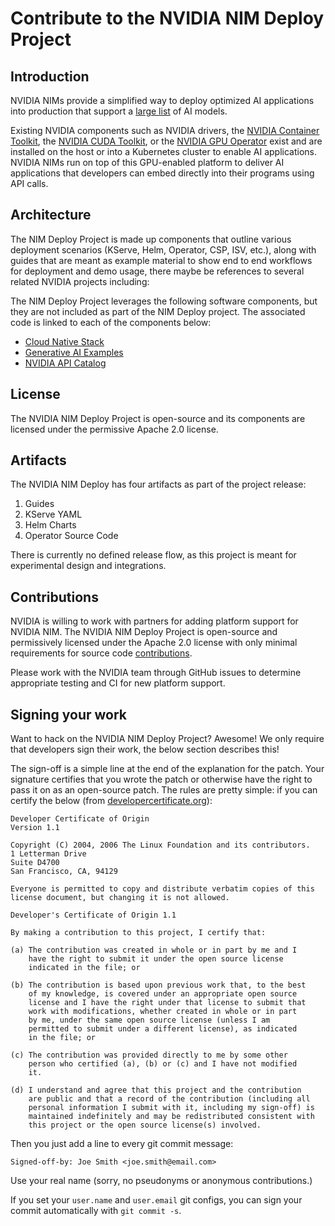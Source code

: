 # Contribute to the NVIDIA NIM Deploy Project

## Introduction
NVIDIA NIMs provide a simplified way to deploy optimized AI applications into production that support a [large list](https://ai.nvidia.com) of AI models.

Existing NVIDIA components such as NVIDIA drivers, the [NVIDIA Container Toolkit](https://github.com/NVIDIA/nvidia-container-toolkit), the [NVIDIA CUDA Toolkit](https://developer.nvidia.com/cuda-toolkit), or the [NVIDIA GPU Operator](https://github.com/NVIDIA/gpu-operator) exist and are installed on the host or into a Kubernetes cluster to enable AI applications. NVIDIA NIMs run on top of this GPU-enabled platform to deliver AI applications that developers can embed directly into their programs using API calls.


## Architecture
The NIM Deploy Project is made up components that outline various deployment scenarios (KServe, Helm, Operator, CSP, ISV, etc.), along with guides that are meant as example material to show end to end workflows for deployment and demo usage, there maybe be references to several related NVIDIA projects including:

The NIM Deploy Project leverages the following software components, but they are not included as part of the NIM Deploy project. The associated code is linked to each of the components below:

* [Cloud Native Stack](https://github.com/NVIDIA/cloud-native-stack)
* [Generative AI Examples](https://github.com/NVIDIA/GenerativeAIExamples)
* [NVIDIA API Catalog](https://build.nvidia.com/)


## License
The NVIDIA NIM Deploy Project is open-source and its components are licensed under the permissive Apache 2.0 license.

## Artifacts
The NVIDIA NIM Deploy has four artifacts as part of the project release:
1. Guides
2. KServe YAML
3. Helm Charts
4. Operator Source Code

There is currently no defined release flow, as this project is meant for experimental design and integrations.

## Contributions
NVIDIA is willing to work with partners for adding platform support for NVIDIA NIM. The NVIDIA NIM Deploy Project is open-source and permissively licensed under the Apache 2.0 license with only minimal requirements for source code [contributions](#signing).

Please work with the NVIDIA team through GitHub issues to determine appropriate testing and CI for new platform support.

## <a name="signing"></a>Signing your work

Want to hack on the NVIDIA NIM Deploy Project? Awesome!
We only require that developers sign their work, the below section describes this!

The sign-off is a simple line at the end of the explanation for the patch. Your
signature certifies that you wrote the patch or otherwise have the right to pass
it on as an open-source patch. The rules are pretty simple: if you can certify
the below (from [developercertificate.org](http://developercertificate.org/)):

```
Developer Certificate of Origin
Version 1.1

Copyright (C) 2004, 2006 The Linux Foundation and its contributors.
1 Letterman Drive
Suite D4700
San Francisco, CA, 94129

Everyone is permitted to copy and distribute verbatim copies of this
license document, but changing it is not allowed.

Developer's Certificate of Origin 1.1

By making a contribution to this project, I certify that:

(a) The contribution was created in whole or in part by me and I
    have the right to submit it under the open source license
    indicated in the file; or

(b) The contribution is based upon previous work that, to the best
    of my knowledge, is covered under an appropriate open source
    license and I have the right under that license to submit that
    work with modifications, whether created in whole or in part
    by me, under the same open source license (unless I am
    permitted to submit under a different license), as indicated
    in the file; or

(c) The contribution was provided directly to me by some other
    person who certified (a), (b) or (c) and I have not modified
    it.

(d) I understand and agree that this project and the contribution
    are public and that a record of the contribution (including all
    personal information I submit with it, including my sign-off) is
    maintained indefinitely and may be redistributed consistent with
    this project or the open source license(s) involved.
```

Then you just add a line to every git commit message:

    Signed-off-by: Joe Smith <joe.smith@email.com>

Use your real name (sorry, no pseudonyms or anonymous contributions.)

If you set your `user.name` and `user.email` git configs, you can sign your
commit automatically with `git commit -s`.
